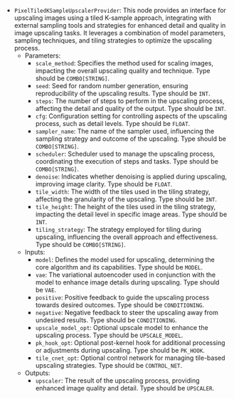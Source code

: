 - `PixelTiledKSampleUpscalerProvider`: This node provides an interface for upscaling images using a tiled K-sample approach, integrating with external sampling tools and strategies for enhanced detail and quality in image upscaling tasks. It leverages a combination of model parameters, sampling techniques, and tiling strategies to optimize the upscaling process.
    - Parameters:
        - `scale_method`: Specifies the method used for scaling images, impacting the overall upscaling quality and technique. Type should be `COMBO[STRING]`.
        - `seed`: Seed for random number generation, ensuring reproducibility of the upscaling results. Type should be `INT`.
        - `steps`: The number of steps to perform in the upscaling process, affecting the detail and quality of the output. Type should be `INT`.
        - `cfg`: Configuration setting for controlling aspects of the upscaling process, such as detail levels. Type should be `FLOAT`.
        - `sampler_name`: The name of the sampler used, influencing the sampling strategy and outcome of the upscaling. Type should be `COMBO[STRING]`.
        - `scheduler`: Scheduler used to manage the upscaling process, coordinating the execution of steps and tasks. Type should be `COMBO[STRING]`.
        - `denoise`: Indicates whether denoising is applied during upscaling, improving image clarity. Type should be `FLOAT`.
        - `tile_width`: The width of the tiles used in the tiling strategy, affecting the granularity of the upscaling. Type should be `INT`.
        - `tile_height`: The height of the tiles used in the tiling strategy, impacting the detail level in specific image areas. Type should be `INT`.
        - `tiling_strategy`: The strategy employed for tiling during upscaling, influencing the overall approach and effectiveness. Type should be `COMBO[STRING]`.
    - Inputs:
        - `model`: Defines the model used for upscaling, determining the core algorithm and its capabilities. Type should be `MODEL`.
        - `vae`: The variational autoencoder used in conjunction with the model to enhance image details during upscaling. Type should be `VAE`.
        - `positive`: Positive feedback to guide the upscaling process towards desired outcomes. Type should be `CONDITIONING`.
        - `negative`: Negative feedback to steer the upscaling away from undesired results. Type should be `CONDITIONING`.
        - `upscale_model_opt`: Optional upscale model to enhance the upscaling process. Type should be `UPSCALE_MODEL`.
        - `pk_hook_opt`: Optional post-kernel hook for additional processing or adjustments during upscaling. Type should be `PK_HOOK`.
        - `tile_cnet_opt`: Optional control network for managing tile-based upscaling strategies. Type should be `CONTROL_NET`.
    - Outputs:
        - `upscaler`: The result of the upscaling process, providing enhanced image quality and detail. Type should be `UPSCALER`.
